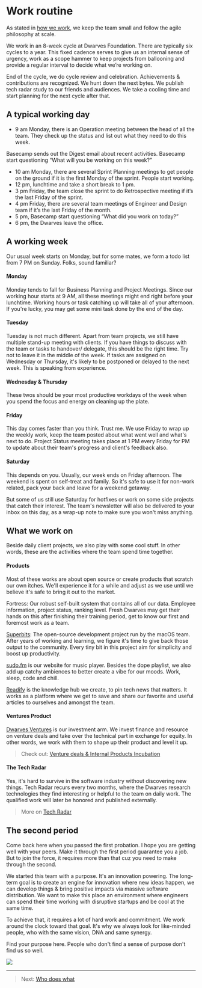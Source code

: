 # Work routine
As stated in [how we work](how-we-work.md), we keep the team small and follow the agile philosophy at scale.

We work in an 8-week cycle at Dwarves Foundation. There are typically six cycles to a year. This fixed cadence serves to give us an internal sense of urgency, work as a scope hammer to keep projects from ballooning and provide a regular interval to decide what we’re working on.

End of the cycle, we do cycle review and celebration. Achievements & contributions are recognized. We hunt down the next bytes. We publish tech radar study to our friends and audiences. We take a cooling time and start planning for the next cycle after that.

## A typical working day
* 9 am Monday, there is an Operation meeting between the head of all the team. They check up the status and list out what they need to do this week.

Basecamp sends out the Digest email about recent activities.
Basecamp start questioning “What will you be working on this week?”

* 10 am Monday, there are several Sprint Planning meetings to get people on the ground if it is the first Monday of the sprint. People start working.
* 12 pm, lunchtime and take a short break to 1 pm.
* 3 pm Friday, the team close the sprint to do Retrospective meeting if it’s the last Friday of the sprint.
* 4 pm Friday, there are several team meetings of Engineer and Design team if it’s the last Friday of the month.
* 5 pm, Basecamp start questioning “What did you work on today?”
* 6 pm, the Dwarves leave the office.

## A working week
Our usual week starts on Monday, but for some mates, we form a todo list from 7 PM on Sunday. Folks, sound familiar?

#### Monday
Monday tends to fall for Business Planning and Project Meetings. Since our working hour starts at 9 AM, all these meetings might end right before your lunchtime. Working hours or task catching up will take all of your afternoon. If you're lucky, you may get some mini task done by the end of the day.

#### Tuesday
Tuesday is not much different. Apart from team projects, we still have multiple stand-up meeting with clients. If you have things to discuss with the team or tasks to handover/ delegate, this should be the right time. Try not to leave it in the middle of the week. If tasks are assigned on Wednesday or Thursday, it's likely to be postponed or delayed to the next week. This is speaking from experience.

#### Wednesday & Thursday
These twos should be your most productive workdays of the week when you spend the focus and energy on cleaning up the plate.

#### Friday
This day comes faster than you think. Trust me. We use Friday to wrap up the weekly work, keep the team posted about what went well and what's next to do. Project Status meeting takes place at 1 PM every Friday for PM to update about their team's progress and client's feedback also.

#### Saturday
This depends on you. Usually, our week ends on Friday afternoon. The weekend is spent on self-treat and family. So it's safe to use it for non-work related, pack your back and leave for a weekend getaway.

But some of us still use Saturday for hotfixes or work on some side projects that catch their interest. The team's newsletter will also be delivered to your inbox on this day, as a wrap-up note to make sure you won't miss anything.

## What we work on
Beside daily client projects, we also play with some cool stuff. In other words, these are the activities where the team spend time together.

#### Products

Most of these works are about open source or create products that scratch our own itches. We'll experience it for a while and adjust as we use until we believe it's safe to bring it out to the market.

Fortress: Our robust self-built system that contains all of our data. Employee information, project status, ranking level. Fresh Dwarves may get their hands on this after finishing their training period, get to know our first and foremost work as a team.

[Superbits](superbits.co): The open-source development project run by the macOS team. After years of working and learning, we figure it's time to give back those output to the community. Every tiny bit in this project aim for simplicity and boost up productivity.

[sudo.fm](sudo.fm) is our website for music player. Besides the dope playlist, we also add up catchy ambiences to better create a vibe for our moods. Work, sleep, code and chill.

[Readify](readify.app) is the knowledge hub we create, to pin tech news that matters. It works as a platform where we get to save and share our favorite and useful articles to ourselves and amongst the team.

#### Ventures Product
[Dwarves Ventures](dwarves.ventures) is our investment arm. We invest finance and resource on venture deals and take over the technical part in exchange for equity. In other words, we work with them to shape up their product and level it up.

> Check out: [Venture deals & Internal Products Incubation](https://3.basecamp.com/4108948/buckets/9403032/messages/2809224784)

#### The Tech Radar
Yes, it's hard to survive in the software industry without discovering new things. Tech Radar recurs every two months, where the Dwarves research technologies they find interesting or helpful to the team on daily work. The qualified work will later be honored and published externally.

> More on [Tech Radar](tech-radar.md)

## The second period

Come back here when you passed the first probation. I hope you are getting well with your peers. Make it through the first period guarantee you a job. But to join the force, it requires more than that cuz you need to make through the second.

We started this team with a purpose. It's an innovation powering. The long-term goal is to create an engine for innovation where new ideas happen, we can develop things & bring positive impacts via massive software distribution. We want to make this place an environment where engineers can spend their time working with disruptive startups and be cool at the same time.

To achieve that, it requires a lot of hard work and commitment. We work around the clock toward that goal. It's why we always look for like-minded people, who with the same vision, DNA and same synergy.

Find your purpose here. 
People who don't find a sense of purpose don't find us so well.

![](https://imgs.xkcd.com/comics/napoleon.png)

---

> Next: [Who does what](who-does-what.md)